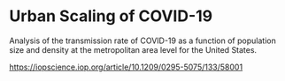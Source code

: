 # Urban Scaling of COVID-19

Analysis of the transmission rate of COVID-19 as a function of population size and density at the metropolitan
area level for the United States.

https://iopscience.iop.org/article/10.1209/0295-5075/133/58001
